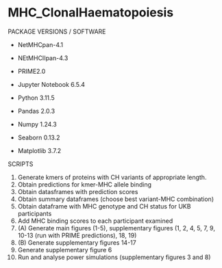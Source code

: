 # MHC_ClonalHaematopoiesis

PACKAGE VERSIONS / SOFTWARE

- NetMHCpan-4.1
- NEtMHCIIpan-4.3
- PRIME2.0

- Jupyter Notebook 6.5.4
- Python 3.11.5
- Pandas 2.0.3
- Numpy 1.24.3
- Seaborn 0.13.2
- Matplotlib 3.7.2

SCRIPTS 
1. Generate kmers of proteins with CH variants of appropriate length.
2. Obtain predictions for kmer-MHC allele binding
3. Obtain datasframes with prediction scores
4. Obtain summary dataframes (choose best variant-MHC combination)
5. Obtain dataframe with MHC genotype and CH status for UKB participants
6. Add MHC binding scores to each participant examined
7. (A) Generate main figures (1-5), supplementary figures (1, 2, 4, 5, 7, 9, 10-13 (run with PRIME predictions), 18, 19)
7. (B) Generate supplementary figures 14-17
8. Generate supplementary figure 6
9. Run and analyse power simulations (supplementary figures 3 and 8) 

